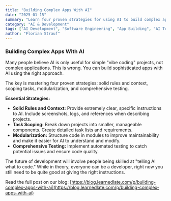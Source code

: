 ```yaml
---
title: "Building Complex Apps With AI"
date: "2025-01-15"
summary: "Learn four proven strategies for using AI to build complex applications: solid rules and context, task scoping, modularization, and comprehensive testing."
category: "AI & Development"
tags: ["AI Development", "Software Engineering", "App Building", "AI Tools", "Development Strategy"]
author: "Florian Strauf"
---
```


### Building Complex Apps With AI

Many people believe AI is only useful for simple "vibe coding" projects, not complex applications. This is wrong. You can build sophisticated apps with AI using the right approach.

The key is mastering four proven strategies: solid rules and context, scoping tasks, modularization, and comprehensive testing.

**Essential Strategies:**

* **Solid Rules and Context:** Provide extremely clear, specific instructions to AI. Include screenshots, logs, and references when describing projects.
* **Task Scoping:** Break down projects into smaller, manageable components. Create detailed task lists and requirements.
* **Modularization:** Structure code in modules to improve maintainability and make it easier for AI to understand and modify.
* **Comprehensive Testing:** Implement automated testing to catch potential issues and ensure code quality.

The future of development will involve people being skilled at "telling AI what to code." While in theory, everyone can be a developer, right now you still need to be quite good at giving the right instructions.

Read the full post on our blog: [https://blog.learnedlate.com/p/building-complex-apps-with-ai](https://blog.learnedlate.com/p/building-complex-apps-with-ai)